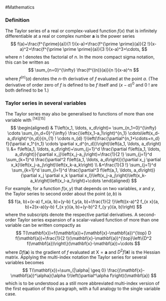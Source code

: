 #Mathematics 

### Definition
The Taylor series of a real or complex-valued function $f(x)$ that is infinitely differentiable at a real or complex number $\boldsymbol{a}$ is the power series
$$
f(a)+\frac{f^{\prime}(a)}{1 !}(x-a)+\frac{f^{\prime \prime}(a)}{2 !}(x-a)^2+\frac{f^{\prime \prime \prime}(a)}{3 !}(x-a)^3+\cdots,
$$
where $n$ ! denotes the factorial of $n$. In the more compact sigma notation, this can be written as
$$
\sum_{n=0}^{\infty} \frac{f^{(n)}(a)}{n !}(x-a)^n
$$
where $f^{(n)}(a)$ denotes the $n$-th derivative of $f$ evaluated at the point $a$. (The derivative of order zero of $f$ is defined to be $f$ itself and $(x-a)^0$ and 0 ! are both defined to be 1.)


### Taylor series in several variables
The Taylor series may also be generalised to functions of more than one variable with ${ }^{[14][15]}$
$$
\begin{aligned}
& T\left(x_1, \ldots, x_d\right)= \sum_{n_1=0}^{\infty} \cdots \sum_{n_d=0}^{\infty} \frac{\left(x_1-a_1\right)^{n_1} \cdots\left(x_d-a_d\right)^{n_d}}{n_{1} ! \cdots n_{d} !}\left(\frac{\partial^{n_1+\cdots+n_d} f}{\partial x_1^{n_1} \cdots \partial x_d^{n_d}}\right)\left(a_1, \ldots, a_d\right) \\
&= f\left(a_1, \ldots, a_d\right)+\sum_{j=1}^d \frac{\partial f\left(a_1, \ldots, a_d\right)}{\partial x_j}\left(x_j-a_j\right)+\frac{1}{2 !} \sum_{j=1}^d \sum_{k=1}^d \frac{\partial^2 f\left(a_1, \ldots, a_d\right)}{\partial x_j \partial x_k}\left(x_j-a_j\right)\left(x_k-a_k\right) \\
&+\frac{1}{3 !} \sum_{j=1}^d \sum_{k=1}^d \sum_{l=1}^d \frac{\partial^3 f\left(a_1, \ldots, a_d\right)}{\partial x_j \partial x_k \partial x_l}\left(x_j-a_j\right)\left(x_k-a_k\right)\left(x_l-a_l\right)+\cdots
\end{aligned}
$$
For example, for a function $f(x, y)$ that depends on two variables, $x$ and $y$, the Taylor series to second order about the point $(a, b)$ is
$$
f(a, b)+(x-a) f_x(a, b)+(y-b) f_y(a, b)+\frac{1}{2 !}\left((x-a)^2 f_{x x}(a, b)+2(x-a)(y-b) f_{x y}(a, b)+(y-b)^2 f_{y y}(a, b)\right)
$$
where the subscripts denote the respective partial derivatives.
A second-order Taylor series expansion of a scalar-valued function of more than one variable can be written compactly as
$$
T(\mathbf{x})=f(\mathbf{a})+(\mathbf{x}-\mathbf{a})^{\top} D f(\mathbf{a})+\frac{1}{2 !}(\mathbf{x}-\mathbf{a})^{\top}\left\{D^2 f(\mathbf{a})\right\}(\mathbf{x}-\mathbf{a})+\cdots
$$
where $D f(\mathbf{a})$ is the gradient of $f$ evaluated at $\mathrm{X}=\mathbf{a}$ and $D^2 f(\mathbf{a})$ is the Hessian matrix. Applying the multi-index notation the Taylor series for several variables becomes
$$
T(\mathbf{x})=\sum_{|\alpha| \geq 0} \frac{(\mathbf{x}-\mathbf{a})^\alpha}{\alpha !}\left(\partial^\alpha f\right)(\mathbf{a})
$$
which is to be understood as a still more abbreviated multi-index version of the first equation of this paragraph, with a full analogy to the single variable case.